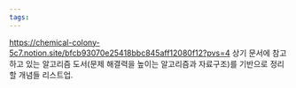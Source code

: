 ```yaml
---
tags:
---
```

https://chemical-colony-5c7.notion.site/bfcb93070e25418bbc845aff12080f12?pvs=4
상기 문서에 참고하고 있는 알고리즘 도서(문제 해결력을 높이는 알고리즘과 자료구조)를 기반으로 정리할 개념들 리스트업.